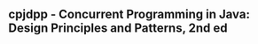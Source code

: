 cpjdpp - Concurrent Programming in Java: Design Principles and Patterns, 2nd ed
-------------------------------------------------------------------------------